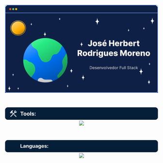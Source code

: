 <p align="center">
  <img src="./Header.svg"/>
</p>

<br>

<p align="center">
  <img src="./Toolsheader.svg"/>
  <br>
  <a href="https://skillicons.dev">
  <img src="https://skillicons.dev/icons?i=git,blender,docker,figma,vscode,androidstudio,flutter,fastapi,supabase&perline=4"/>
  </a>
</p>

<br>

<p align="center">
  <img src="./Languages.svg"/>
  <br>
  <a href="https://skillicons.dev">
  <img src="https://skillicons.dev/icons?i=html,css,kotlin,c,zig,dart,py&perline=4"/>
  </a>
</p>
